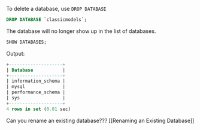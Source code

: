 To delete a database, use `DROP DATABASE`
```sql
DROP DATABASE `classicmodels`;
```
The database will no longer show up in the list of databases.
```sql
SHOW DATABASES;
```

Output:
```sql
+--------------------+
| Database           |
+--------------------+
| information_schema |
| mysql              |
| performance_schema |
| sys                |
+--------------------+
4 rows in set (0.01 sec)
```

Can you rename an existing database???
[[Renaming an Existing Database]]
